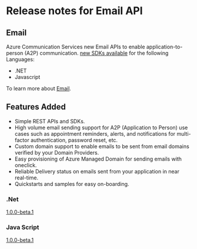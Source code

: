 # Release notes for Email API

## Email 
Azure Communication Services new Email APIs to enable application-to-person (A2P) communication. 
[new SDKs available]( https://docs.microsoft.com/azure/communication-services/concepts/sdk-features) for the following Languages:
- .NET
- Javascript

To learn more about [Email](https://docs.microsoft.com/azure/communication-services/concepts/email/email-overview).

## Features Added
- Simple REST APIs and SDKs.
- High volume email sending support for A2P (Application to Person) use cases such as appointment reminders, alerts, and notifications for multi-factor authentication, password reset, etc.
- Custom domain support to enable emails to be sent from email domains verified by your Domain Providers.
- Easy provisioning of Azure Managed Domain for sending emails with oneclick.
- Reliable Delivery status on emails sent from your application in near real-time.
- Quickstarts and samples for easy on-boarding.


### .Net
[1.0.0-beta.1](https://github.com/Azure/azure-sdk-for-net/blob/main/sdk/communication/Azure.Communication.Email/CHANGELOG.md)

### Java Script

[1.0.0-beta.1]( https://github.com/Azure/azure-sdk-for-js/blob/main/sdk/communication/communication-email/CHANGELOG.md)
